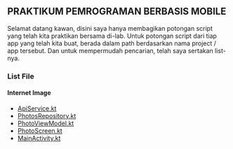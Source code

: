 ## PRAKTIKUM PEMROGRAMAN BERBASIS MOBILE

Selamat datang kawan,  disini saya hanya membagikan potongan script yang telah kita praktikan bersama di-lab. Untuk potongan script dari tiap app yang telah kita buat, berada dalam path berdasarkan nama project / app tersebut. Dan untuk mempermudah pencarian, telah saya sertakan list-nya.  

<h3>List File</h3>
<h4>Internet Image</h4>
<ul>
  <li><a href="Internet Image/ApiService.kt">ApiService.kt</a></li>
  <li><a href="Internet Image/PhotosRepository.kt">PhotosRepository.kt</a></li>
  <li><a href="Internet Image/PhotoViewModel.kt">PhotoViewModel.kt</a></li>
  <li><a href="Internet Image/PhotoScreen.kt">PhotoScreen.kt</a></li>
  <li><a href="Internet Image/MainActivity.kt">MainActivity.kt</a></li>
</ul>
